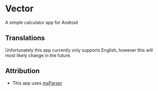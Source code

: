 # Vector
 A simple calculator app for Android

## Translations

Unfortunately this app currently only supports English, however this will most likely change in the future.

## Attribution

* This app uses [mxParser]("https://github.com/mariuszgromada/MathParser.org-mXparser")
